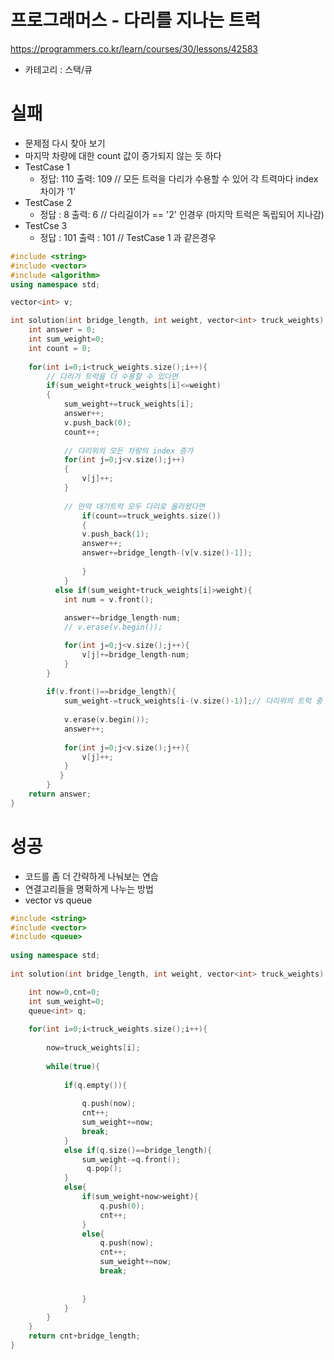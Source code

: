 # 프로그래머스 - 다리를 지나는 트럭

<https://programmers.co.kr/learn/courses/30/lessons/42583>

- 카테고리 : 스택/큐

# 실패

- 문제점 다시 찾아 보기
- 마지막 차량에 대한 count 값이 증가되지 않는 듯 하다
- TestCase 1 
  - 정답: 110 출력: 109      // 모든 트럭을 다리가 수용할 수 있어 각 트력마다 index 차이가 '1'
- TestCase 2
  - 정답 : 8 출력: 6     // 다리길이가 == '2' 인경우 (마지막 트럭은 독립되어 지나감)
- TestCse 3
  - 정답 : 101 출력 : 101  // TestCase 1 과 같은경우

```c++
#include <string>
#include <vector>
#include <algorithm>
using namespace std;

vector<int> v;

int solution(int bridge_length, int weight, vector<int> truck_weights) {
    int answer = 0;
    int sum_weight=0;
    int count = 0;
    
    for(int i=0;i<truck_weights.size();i++){
        // 다리가 트럭을 더 수용할 수 있다면
        if(sum_weight+truck_weights[i]<=weight)
        {
            sum_weight+=truck_weights[i];
            answer++;
            v.push_back(0);
            count++;
            
            // 다리위의 모든 차량의 index 증가
            for(int j=0;j<v.size();j++)
            {  
                v[j]++;
            }
            
            // 만약 대기트럭 모두 다리로 올라왔다면
                if(count==truck_weights.size())
                {
                v.push_back(1);
                answer++;
                answer+=bridge_length-(v[v.size()-1]);
      
                }
            }        
          else if(sum_weight+truck_weights[i]>weight){
            int num = v.front();
            
            answer+=bridge_length-num;
            // v.erase(v.begin());

            for(int j=0;j<v.size();j++){
                v[j]+=bridge_length-num;
            }
        }
        
        if(v.front()==bridge_length){
            sum_weight-=truck_weights[i-(v.size()-1)];// 다리위의 트럭 중 가장 앞서있는 트럭의 무게를 제외해야한다
            
            v.erase(v.begin());
            answer++;
            
            for(int j=0;j<v.size();j++){
                v[j]++;
            }
           }
        }         
    return answer;
}
```



# 성공

- 코드를 좀 더 간략하게 나눠보는 연습
- 연결고리들을 명확하게 나누는 방법
- vector  vs queue 

```c++
#include <string>
#include <vector>
#include <queue>
 
using namespace std;
 
int solution(int bridge_length, int weight, vector<int> truck_weights) {

    int now=0,cnt=0;
    int sum_weight=0;
    queue<int> q;
    
    for(int i=0;i<truck_weights.size();i++){
        
        now=truck_weights[i];
        
        while(true){
            
            if(q.empty()){
                
                q.push(now);
                cnt++;
                sum_weight+=now;
                break;
            }
            else if(q.size()==bridge_length){
                sum_weight-=q.front();
                 q.pop();
            }
            else{
                if(sum_weight+now>weight){
                    q.push(0);
                    cnt++;
                }
                else{
                    q.push(now);
                    cnt++;
                    sum_weight+=now;
                    break;
                    
                    
                } 
            } 
        }   
    } 
    return cnt+bridge_length;
}
```



